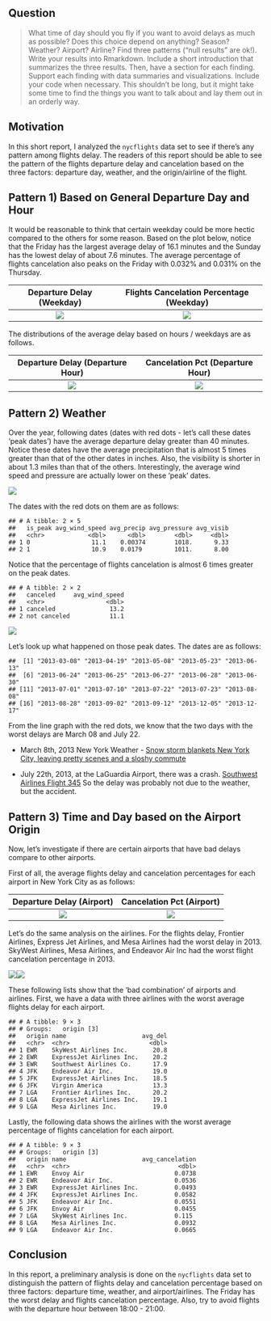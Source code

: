 ## Question

> What time of day should you fly if you want to avoid delays as much as
> possible? Does this choice depend on anything? Season? Weather?
> Airport? Airline? Find three patterns (“null results” are ok!). Write
> your results into Rmarkdown. Include a short introduction that
> summarizes the three results. Then, have a section for each finding.
> Support each finding with data summaries and visualizations. Include
> your code when necessary. This shouldn’t be long, but it might take
> some time to find the things you want to talk about and lay them out
> in an orderly way.

## Motivation

In this short report, I analyzed the `nycflights` data set to see if
there’s any pattern among flights delay. The readers of this report
should be able to see the pattern of the flights departure delay and cancelation based
on the three factors: departure day, weather, and the origin/airline of
the flight.

## Pattern 1) Based on General Departure Day and Hour

It would be reasonable to think that certain weekday could be more
hectic compared to the others for some reason. Based on the plot below,
notice that the Friday has the largest average delay of 16.1 minutes and
the Sunday has the lowest delay of about 7.6 minutes. The average
percentage of flights cancelation also peaks on the Friday with 0.032%
and 0.031% on the Thursday.

Departure Delay (Weekday)         |  Flights Cancelation Percentage (Weekday)
:-------------------------:|:-------------------------:
![](433-hw2_files/figure-markdown_github/unnamed-chunk-3-1.png)  |  ![](433-hw2_files/figure-markdown_github/unnamed-chunk-3-2.png)

The distributions of the average delay based on hours / weekdays are as
follows.

Departure Delay (Departure Hour)         |  Cancelation Pct (Departure Hour)
:-------------------------:|:-------------------------:
![](433-hw2_files/figure-markdown_github/unnamed-chunk-4-1.png)  |  ![](433-hw2_files/figure-markdown_github/unnamed-chunk-4-2.png)


## Pattern 2) Weather

Over the year, following dates (dates with red dots - let’s call these
dates ‘peak dates’) have the average departure delay greater than 40
minutes. Notice these dates have the average precipitation that is
almost 5 times greater than that of the other dates in inches. Also, the
visibility is shorter in about 1.3 miles than that of the others.
Interestingly, the average wind speed and pressure are actually lower on
these ‘peak’ dates.

![](433-hw2_files/figure-markdown_github/unnamed-chunk-5-1.png)

The dates with the red dots on them are as follows:

    ## # A tibble: 2 × 5
    ##   is_peak avg_wind_speed avg_precip avg_pressure avg_visib
    ##   <chr>            <dbl>      <dbl>        <dbl>     <dbl>
    ## 1 0                 11.1    0.00374        1018.      9.33
    ## 2 1                 10.9    0.0179         1011.      8.00

Notice that the percentage of flights cancelation is almost 6 times
greater on the peak dates.

    ## # A tibble: 2 × 2
    ##   canceled     avg_wind_speed
    ##   <chr>                 <dbl>
    ## 1 canceled               13.2
    ## 2 not canceled           11.1

![](433-hw2_files/figure-markdown_github/unnamed-chunk-8-1.png)

Let’s look up what happened on those peak dates. The dates are as
follows:

    ##  [1] "2013-03-08" "2013-04-19" "2013-05-08" "2013-05-23" "2013-06-13"
    ##  [6] "2013-06-24" "2013-06-25" "2013-06-27" "2013-06-28" "2013-06-30"
    ## [11] "2013-07-01" "2013-07-10" "2013-07-22" "2013-07-23" "2013-08-08"
    ## [16] "2013-08-28" "2013-09-02" "2013-09-12" "2013-12-05" "2013-12-17"

From the line graph with the red dots, we know that the two days with
the worst delays are March 08 and July 22.

-   March 8th, 2013 New York Weather - [Snow storm blankets New York
    City, leaving pretty scenes and a sloshy
    commute](https://www.nbcnews.com/news/photo/snow-storm-blankets-new-york-city-leaving-pretty-scenes-sloshy-flna1c8776255)

-   July 22th, 2013, at the LaGuardia Airport, there was a crash.
    [Southwest Airlines Flight
    345](https://en.wikipedia.org/wiki/Southwest_Airlines_Flight_345#:~:text=On%20July%2022%2C%202013%2C%20the,a%20result%20of%20the%20accident.&text=IATA%20flight%20No.&text=ICAO%20flight%20No.)
    So the delay was probably not due to the weather, but the accident.

## Pattern 3) Time and Day based on the Airport Origin

Now, let’s investigate if there are certain airports that have bad
delays compare to other airports.

First of all, the average flights delay and cancelation percentages for
each airport in New York City as as follows:

Departure Delay (Airport)         |  Cancelation Pct (Airport)
:-------------------------:|:-------------------------:
![](433-hw2_files/figure-markdown_github/unnamed-chunk-10-1.png)  |  ![](433-hw2_files/figure-markdown_github/unnamed-chunk-10-2.png)

Let’s do the same analysis on the airlines. For the flights delay,
Frontier Airlines, Express Jet Airlines, and Mesa Airlines had the worst
delay in 2013. SkyWest Airlines, Mesa Airlines, and Endeavor Air Inc had
the worst flight cancelation percentage in 2013.

![](433-hw2_files/figure-markdown_github/unnamed-chunk-11-1.png)![](433-hw2_files/figure-markdown_github/unnamed-chunk-11-2.png)

These following lists show that the ‘bad combination’ of airports and
airlines. First, we have a data with three airlines with the worst
average flights delay for each airport.

    ## # A tibble: 9 × 3
    ## # Groups:   origin [3]
    ##   origin name                     avg_del
    ##   <chr>  <chr>                      <dbl>
    ## 1 EWR    SkyWest Airlines Inc.       20.8
    ## 2 EWR    ExpressJet Airlines Inc.    20.2
    ## 3 EWR    Southwest Airlines Co.      17.9
    ## 4 JFK    Endeavor Air Inc.           19.0
    ## 5 JFK    ExpressJet Airlines Inc.    18.5
    ## 6 JFK    Virgin America              13.3
    ## 7 LGA    Frontier Airlines Inc.      20.2
    ## 8 LGA    ExpressJet Airlines Inc.    19.1
    ## 9 LGA    Mesa Airlines Inc.          19.0

Lastly, the following data shows the airlines with the worst average
percentage of flights cancelation for each airport.

    ## # A tibble: 9 × 3
    ## # Groups:   origin [3]
    ##   origin name                     avg_cancelation
    ##   <chr>  <chr>                              <dbl>
    ## 1 EWR    Envoy Air                         0.0738
    ## 2 EWR    Endeavor Air Inc.                 0.0536
    ## 3 EWR    ExpressJet Airlines Inc.          0.0493
    ## 4 JFK    ExpressJet Airlines Inc.          0.0582
    ## 5 JFK    Endeavor Air Inc.                 0.0551
    ## 6 JFK    Envoy Air                         0.0455
    ## 7 LGA    SkyWest Airlines Inc.             0.115 
    ## 8 LGA    Mesa Airlines Inc.                0.0932
    ## 9 LGA    Endeavor Air Inc.                 0.0665

## Conclusion

In this report, a preliminary analysis is done on the `nycflights` data
set to distinguish the pattern of flights delay and cancelation
percentage based on three factors: departure time, weather, and
airport/airlines. The Friday has the worst delay and flights cancelation
percentage. Also, try to avoid flights with the departure hour between
18:00 - 21:00.
